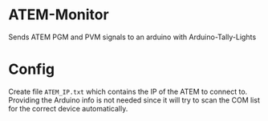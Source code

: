 # ATEM-Monitor
Sends ATEM PGM and PVM signals to an arduino with Arduino-Tally-Lights

# Config
Create file `ATEM_IP.txt` which contains the IP of the ATEM to connect to. Providing the Arduino info is not needed since it will try to scan the COM list for the correct device automatically.
